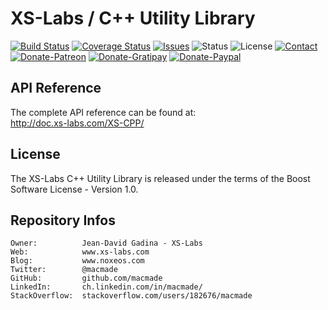 XS-Labs / C++ Utility Library
=============================

[![Build Status](https://img.shields.io/travis/macmade/XS-CPP.svg?branch=master&style=flat)](https://travis-ci.org/macmade/XS-CPP)
[![Coverage Status](https://img.shields.io/coveralls/macmade/XS-CPP.svg?branch=master&style=flat)](https://coveralls.io/r/macmade/XS-CPP?branch=master)
[![Issues](http://img.shields.io/github/issues/macmade/XS-CPP.svg?style=flat)](https://github.com/macmade/XS-CPP/issues)
![Status](https://img.shields.io/badge/status-active-brightgreen.svg?style=flat)
![License](https://img.shields.io/badge/license-boost-brightgreen.svg?style=flat)
[![Contact](https://img.shields.io/badge/contact-@macmade-blue.svg?style=flat)](https://twitter.com/macmade)  
[![Donate-Patreon](https://img.shields.io/badge/donate-patreon-yellow.svg?style=flat)](https://patreon.com/macmade)
[![Donate-Gratipay](https://img.shields.io/badge/donate-gratipay-yellow.svg?style=flat)](https://www.gratipay.com/macmade)
[![Donate-Paypal](https://img.shields.io/badge/donate-paypal-yellow.svg?style=flat)](https://paypal.me/xslabs)

API Reference
-------------

The complete API reference can be found at:  
http://doc.xs-labs.com/XS-CPP/

License
-------

The XS-Labs C++ Utility Library is released under the terms of the Boost Software License - Version 1.0.

Repository Infos
----------------

    Owner:			Jean-David Gadina - XS-Labs
    Web:			www.xs-labs.com
    Blog:			www.noxeos.com
    Twitter:		@macmade
    GitHub:			github.com/macmade
    LinkedIn:		ch.linkedin.com/in/macmade/
    StackOverflow:	stackoverflow.com/users/182676/macmade
